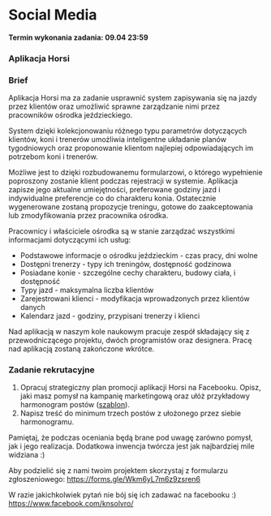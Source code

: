 # Social Media

**Termin wykonania zadania: 09.04 23:59**

### Aplikacja Horsi

### Brief
Aplikacja Horsi ma za zadanie usprawnić system zapisywania się na jazdy przez klientów oraz umożliwić sprawne zarządzanie nimi przez pracowników ośrodka jeździeckiego. 

System dzięki kolekcjonowaniu różnego typu parametrów dotyczących klientów, koni i trenerów umożliwia inteligentne układanie planów tygodniowych oraz proponowanie klientom najlepiej odpowiadających im potrzebom koni i trenerów.

Możliwe jest to dzięki rozbudowanemu formularzowi, o którego wypełnienie poproszony zostanie klient podczas rejestracji w systemie. Aplikacja zapisze jego aktualne umiejętności, preferowane godziny jazd i indywidualne preferencje co do charakteru konia. Ostatecznie wygenerowane zostaną propozycje treningu, gotowe do zaakceptowania lub zmodyfikowania przez pracownika ośrodka. 

Pracownicy i właściciele ośrodka są w stanie zarządzać wszystkimi informacjami dotyczącymi ich usług:
- Podstawowe informacje o ośrodku jeździeckim - czas pracy, dni wolne
- Dostępni trenerzy - typy ich treningów, dostępność godzinowa
- Posiadane konie - szczególne cechy charakteru, budowy ciała, i dostępność
- Typy jazd - maksymalna liczba klientów
- Zarejestrowani klienci - modyfikacja wprowadzonych przez klientów danych
- Kalendarz jazd - godziny, przypisani trenerzy i klienci

Nad aplikacją w naszym kole naukowym pracuje zespół składający się z przewodniczącego projektu, dwóch programistów oraz designera. Pracę nad aplikacją zostaną zakończone wkrótce.


### Zadanie rekrutacyjne
1. Opracuj strategiczny plan promocji aplikacji Horsi na Facebooku. Opisz, jaki masz pomysł na kampanię marketingową oraz ułóż przykładowy harmonogram postów ([szablon](https://docs.google.com/spreadsheets/d/1EYajLNGqgqQ_8m9USAAMspAtEuEl4mqeaUCCL5Q-8m0/edit?usp=sharing)).
2. Napisz treść do minimum trzech postów z ułożonego przez siebie harmonogramu. 

Pamiętaj, że podczas oceniania będą brane pod uwagę zarówno pomysł, jak i jego realizacja. Dodatkowa inwencja twórcza jest jak najbardziej mile widziana :)

Aby podzielić się z nami twoim projektem skorzystaj z formularzu zgłoszeniowego:
https://forms.gle/Wkm6yL7m6z9zsren6 

W razie jakichkolwiek pytań nie bój się ich zadawać na facebooku :) https://www.facebook.com/knsolvro/ 
